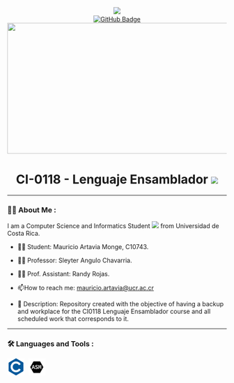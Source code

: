 <div id="header" align="center">
  <img src="https://media.giphy.com/media/M9gbBd9nbDrOTu1Mqx/giphy.gif" width="100"/>
</div>

<div id="badges" align="center">
  <a href="https://github.com/C10743-ArtaviaM">
    <img src="https://img.shields.io/badge/GitHub-000000?style=for-the-badge&logo=github&logoColor=white" alt="GitHub Badge"/>
  </a>
</div>

<div align="center">
  <img src="https://media.giphy.com/media/dWesBcTLavkZuG35MI/giphy.gif" width="600" height="300"/>
</div>

<div align="center">
  <h1>
    CI-0118 - Lenguaje Ensamblador
    <img src="https://media.giphy.com/media/hvRJCLFzcasrR4ia7z/giphy.gif" width="30px"/>
  </h1>
</div>

---

### :man_technologist: About Me :

I am a Computer Science and Informatics Student <img src="https://media.giphy.com/media/WUlplcMpOCEmTGBtBW/giphy.gif" width="30"> from Universidad de Costa Rica.

- :man_technologist: Student: Mauricio Artavia Monge, C10743.

- 👨‍🏫 Professor: Sleyter Angulo Chavarria.

- :man_technologist: Prof. Assistant: Randy Rojas.

- :mailbox:How to reach me: mauricio.artavia@ucr.ac.cr

- :bookmark_tabs: Description: Repository created with the objective of having a backup and workplace for the CI0118 Lenguaje Ensamblador course and all scheduled work that corresponds to it.

---

### :hammer_and_wrench: Languages and Tools :

<div>
  <img src="https://github.com/devicons/devicon/blob/master/icons/c/c-plain.svg" title="C" alt="C" width="40" height="40"/>&nbsp;
  <img src="https://github.com/C10743-ArtaviaM/ci01118_25a_2025/blob/main/resources/icons/ASM.svg" title="NASM" alt="NASM" width="40" height="40"/>&nbsp;
</div>
